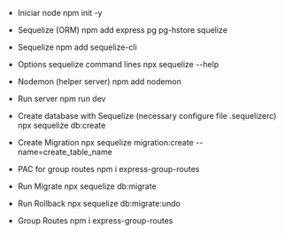 - Iniciar node
npm init -y

- Sequelize (ORM)
npm add express pg pg-hstore squelize

- Sequelize
npm add sequelize-cli

- Options sequelize command lines
npx sequelize --help

- Nodemon (helper server)
npm add nodemon

- Run server
npm run dev

- Create database with Sequelize (necessary configure file .sequelizerc)
npx sequelize db:create

- Create Migration
npx sequelize migration:create --name=create_table_name

- PAC for group routes
npm i express-group-routes

- Run Migrate
npx sequelize db:migrate

- Run Rollback
npx sequelize db:migrate:undo

- Group Routes
npm i express-group-routes